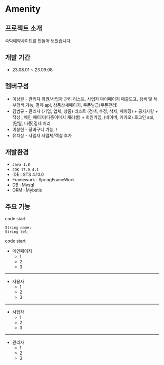 # Amenity

## 프로젝트 소개

숙박예약사이트를 만들어 보았습니다.


## 개발 기간

- 23.08.01 ~ 23.09.08


## 멤버구성

- 이상원 - 관리자 회원/사업자 관리 리스트, 사업자 마이페이지 매출도표, 검색 및 세부검색 기능, 결제 api, 상품상세페이지, 쿠폰발급(쿠폰관리)
- 김범규 - 관리자 (기업, 업체, 상품) 리스트 (검색, 수정, 삭제, 페이징) + 공지사항 + 작성 , 메인 페이지(다중이미지 캐러셀) + 회원가입, (네이버, 카카오) 로그인 api, (단일, 다중)결제 처리 
- 이창현 - 장바구니 기능, \
- 유치상 - 사업자 사업체/객실 추가

## 개발환경

- `Java 1.8`
- `JDK 17.0.4.1`
- IDE : STS 4.10.0
- Framework : SpringFrameWork
- DB : Mysql
- ORM : Mybatis

## 주요 기능
code start
```
String name;
String tel;
```
code start
- 메인페이지
  - 1
  - 2
  - 3
------------
- 사용자
  - 1
  - 2
  - 3
------------
- 사업자
  - 1
  - 2
  - 3
------------
- 관리자
  - 1
  - 2
  - 3


  
